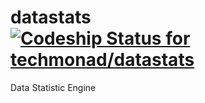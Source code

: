 # datastats [![Codeship Status for techmonad/datastats](https://app.codeship.com/projects/494f23f2-942a-4692-8ac0-873795f60720/status?branch=master)](https://app.codeship.com/projects/434423)
Data Statistic Engine
